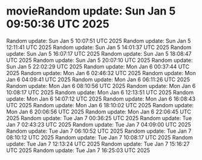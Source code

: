 # movieRandom update: Sun Jan  5 09:50:36 UTC 2025
 Random update: Sun Jan  5 10:07:51 UTC 2025
 Random update: Sun Jan  5 12:11:41 UTC 2025
 Random update: Sun Jan  5 14:01:37 UTC 2025
 Random update: Sun Jan  5 16:07:17 UTC 2025
 Random update: Sun Jan  5 18:08:47 UTC 2025
 Random update: Sun Jan  5 20:07:10 UTC 2025
 Random update: Sun Jan  5 22:02:29 UTC 2025
 Random update: Mon Jan  6 00:37:44 UTC 2025
 Random update: Mon Jan  6 02:46:32 UTC 2025
 Random update: Mon Jan  6 04:09:41 UTC 2025
 Random update: Mon Jan  6 06:11:26 UTC 2025
 Random update: Mon Jan  6 08:10:56 UTC 2025
 Random update: Mon Jan  6 10:08:17 UTC 2025
 Random update: Mon Jan  6 12:13:51 UTC 2025
 Random update: Mon Jan  6 14:07:12 UTC 2025
 Random update: Mon Jan  6 16:08:43 UTC 2025
 Random update: Mon Jan  6 18:10:02 UTC 2025
 Random update: Mon Jan  6 20:06:56 UTC 2025
 Random update: Mon Jan  6 22:06:45 UTC 2025
 Random update: Tue Jan  7 00:36:25 UTC 2025
 Random update: Tue Jan  7 02:43:23 UTC 2025
 Random update: Tue Jan  7 04:09:00 UTC 2025
 Random update: Tue Jan  7 06:10:52 UTC 2025
 Random update: Tue Jan  7 08:10:12 UTC 2025
 Random update: Tue Jan  7 10:08:17 UTC 2025
 Random update: Tue Jan  7 12:13:24 UTC 2025
 Random update: Tue Jan  7 15:16:27 UTC 2025
 Random update: Tue Jan  7 16:25:03 UTC 2025
